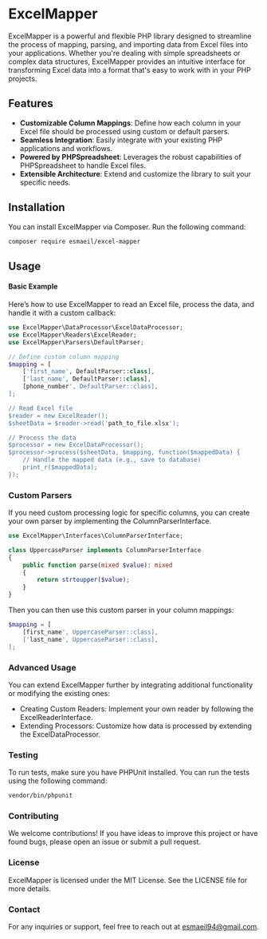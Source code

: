 # ExcelMapper

ExcelMapper is a powerful and flexible PHP library designed to streamline the process of mapping, parsing, and importing data from Excel files into your applications. Whether you're dealing with simple spreadsheets or complex data structures, ExcelMapper provides an intuitive interface for transforming Excel data into a format that's easy to work with in your PHP projects.

## Features

- **Customizable Column Mappings**: Define how each column in your Excel file should be processed using custom or default parsers.
- **Seamless Integration**: Easily integrate with your existing PHP applications and workflows.
- **Powered by PHPSpreadsheet**: Leverages the robust capabilities of PHPSpreadsheet to handle Excel files.
- **Extensible Architecture**: Extend and customize the library to suit your specific needs.

## Installation

You can install ExcelMapper via Composer. Run the following command:

```bash
composer require esmaeil/excel-mapper
```

## Usage

#### Basic Example
Here’s how to use ExcelMapper to read an Excel file, process the data, and handle it with a custom callback:

```php
use ExcelMapper\DataProcessor\ExcelDataProcessor;
use ExcelMapper\Readers\ExcelReader;
use ExcelMapper\Parsers\DefaultParser;

// Define custom column mapping
$mapping = [
    ['first_name', DefaultParser::class],
    ['last_name', DefaultParser::class],
    [phone_number', DefaultParser::class],
];

// Read Excel file
$reader = new ExcelReader();
$sheetData = $reader->read('path_to_file.xlsx');

// Process the data
$processor = new ExcelDataProcessor();
$processor->process($sheetData, $mapping, function($mappedData) {
    // Handle the mapped data (e.g., save to database)
    print_r($mappedData);
});
```

### Custom Parsers
If you need custom processing logic for specific columns, you can create your own parser by implementing the ColumnParserInterface.
```php
use ExcelMapper\Interfaces\ColumnParserInterface;

class UppercaseParser implements ColumnParserInterface
{
    public function parse(mixed $value): mixed
    {
        return strtoupper($value);
    }
}
```
Then you can then use this custom parser in your column mappings:
```php
$mapping = [
    [first_name', UppercaseParser::class],
    ['last_name', UppercaseParser::class],
];
```

### Advanced Usage
You can extend ExcelMapper further by integrating additional functionality or modifying the existing ones:

* Creating Custom Readers: Implement your own reader by following the ExcelReaderInterface.
* Extending Processors: Customize how data is processed by extending the ExcelDataProcessor.

### Testing
To run tests, make sure you have PHPUnit installed. You can run the tests using the following command:

```bash
vendor/bin/phpunit
```

### Contributing
We welcome contributions! If you have ideas to improve this project or have found bugs, please open an issue or submit a pull request.

### License
ExcelMapper is licensed under the MIT License. See the LICENSE file for more details.

### Contact
For any inquiries or support, feel free to reach out at esmaeil94@gmail.com.